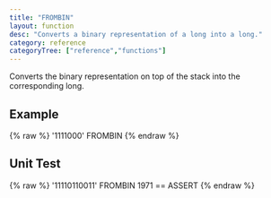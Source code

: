 ```yaml
---
title: "FROMBIN"
layout: function
desc: "Converts a binary representation of a long into a long."
category: reference
categoryTree: ["reference","functions"]
---
```


Converts the binary representation on top of the stack into the corresponding long.

## Example ##

{% raw %}
<warp10-warpscript-widget backend="{{backend}}"  exec-endpoint="{{execEndpoint}}">'1111000' FROMBIN
</warp10-warpscript-widget>
{% endraw %}    

## Unit Test ##

{% raw %}
<warp10-warpscript-widget backend="{{backend}}"  exec-endpoint="{{execEndpoint}}">'11110110011' FROMBIN
1971 == ASSERT
</warp10-warpscript-widget>
{% endraw %}    

